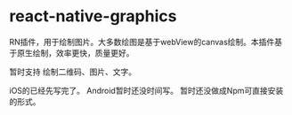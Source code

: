 # react-native-graphics
RN插件，用于绘制图片。大多数绘图是基于webView的canvas绘制。本插件基于原生绘制，效率更快，质量更好。

暂时支持 绘制二维码、图片、文字。

iOS的已经先写完了。 
Android暂时还没时间写。 
暂时还没做成Npm可直接安装的形式。
